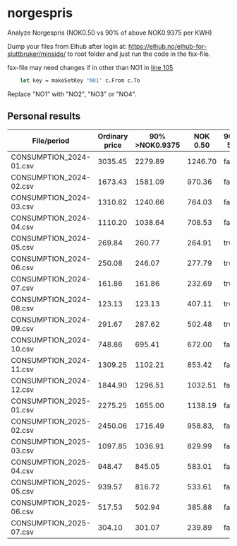 # norgespris

Analyze Norgespris (NOK0.50 vs 90% of above NOK0.9375 per KWH)


Dump your files from Elhub after login at: https://elhub.no/elhub-for-sluttbruker/minside/ to root folder and just run the code in the fsx-file.

fsx-file may need changes if in other than NO1 in [line 105](https://github.com/helgeu/norgespris/blob/7da2f1dce115139c71ae20e99fafcaaa63954da1/PowerPrices.fsx#L105C9-L105C47)

```fsharp
    let key = makeSetKey "NO1" c.From c.To
```

Replace "NO1" with "NO2", "NO3" or "NO4".



## Personal results

|File/period|Ordinary price|90% >NOK0.9375|NOK 0.50|90 < 50|
|-----------|--------------|----------------------|--------|-------|
|CONSUMPTION_2024-01.csv|3035.45|2279.89|1246.70|false|
|CONSUMPTION_2024-02.csv|1673.43|1581.09|970.36|false|
|CONSUMPTION_2024-03.csv|1310.62|1240.66|764.03|false|
|CONSUMPTION_2024-04.csv|1110.20|1038.64|708.53|false|
|CONSUMPTION_2024-05.csv|269.84|260.77|264.91|true|
|CONSUMPTION_2024-06.csv|250.08|246.07|277.79|true|
|CONSUMPTION_2024-07.csv|161.86|161.86|232.69|true|
|CONSUMPTION_2024-08.csv|123.13|123.13|407.11|true|
|CONSUMPTION_2024-09.csv|291.67|287.62|502.48|true|
|CONSUMPTION_2024-10.csv|748.86|695.41|672.00|false|
|CONSUMPTION_2024-11.csv|1309.25|1102.21|853.42|false|
|CONSUMPTION_2024-12.csv|1844.90|1296.51|1032.51|false|
|CONSUMPTION_2025-01.csv|2275.25|1655.00|1138.19|false|
|CONSUMPTION_2025-02.csv|2450.06|1716.49|958.83,|false|
|CONSUMPTION_2025-03.csv|1097.85|1036.91|829.99|false|
|CONSUMPTION_2025-04.csv|948.47|845.05|583.01|false|
|CONSUMPTION_2025-05.csv|939.57|816.72|533.61|false|
|CONSUMPTION_2025-06.csv|517.53|502.94|385.88|false|
|CONSUMPTION_2025-07.csv|304.10|301.07|239.89|false|

